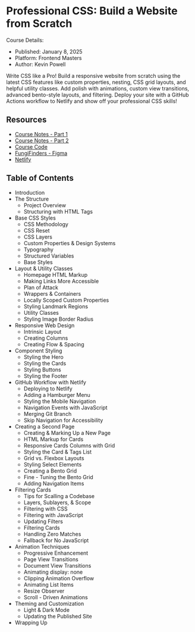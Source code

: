 # Professional CSS: Build a Website from Scratch

Course Details:

- Published: January 8, 2025
- Platform: Frontend Masters
- Author: Kevin Powell

Write CSS like a Pro! Build a responsive website from scratch using the latest CSS features like custom properties, nesting, CSS grid layouts, and helpful utility classes. Add polish with animations, custom view transitions, advanced bento-style layouts, and filtering. Deploy your site with a GitHub Actions workflow to Netlify and show off your professional CSS skills!

## Resources

- [Course Notes - Part 1](https://website-from-scratch-1.netlify.app/)
- [Course Notes - Part 2](https://website-from-scratch-2.netlify.app/)
- [Course Code](https://github.com/kevin-powell/fem-website-from-scratch-progress)
- [FungiFinders - Figma](https://www.figma.com/design/XV3mC19r1ih4SymTnKQu4f/FungiFinders)
- [Netlify](https://www.netlify.com/)

## Table of Contents

- Introduction
- The Structure
  - Project Overview
  - Structuring with HTML Tags
- Base CSS Styles
  - CSS Methodology
  - CSS Reset
  - CSS Layers
  - Custom Properties & Design Systems
  - Typography
  - Structured Variables
  - Base Styles
- Layout & Utility Classes
  - Homepage HTML Markup
  - Making Links More Accessible
  - Plan of Attack
  - Wrappers & Containers
  - Locally Scoped Custom Properties
  - Styling Landmark Regions
  - Utility Classes
  - Styling Image Border Radius
- Responsive Web Design
  - Intrinsic Layout
  - Creating Columns
  - Creating Flow & Spacing
- Component Styling
  - Styling the Hero
  - Styling the Cards
  - Styling Buttons
  - Styling the Footer
- GitHub Workflow with Netlify
  - Deploying to Netlify
  - Adding a Hamburger Menu
  - Styling the Mobile Navigation
  - Navigation Events with JavaScript
  - Merging Git Branch
  - Skip Navigation for Accessibility
- Creating a Second Page
  - Creating & Marking Up a New Page
  - HTML Markup for Cards
  - Responsive Cards Columns with Grid
  - Styling the Card & Tags List
  - Grid vs. Flexbox Layouts
  - Styling Select Elements
  - Creating a Bento Grid
  - Fine - Tuning the Bento Grid
  - Adding Navigation Items
- Filtering Cards
  - Tips for Scalling a Codebase
  - Layers, Sublayers, & Scope
  - Filtering with CSS
  - Filtering with JavaScript
  - Updating Filters
  - Filtering Cards
  - Handling Zero Matches
  - Fallback for No JavaScript
- Animation Techniques
  - Progressive Enhancement
  - Page View Transitions
  - Document View Transitions
  - Animating display: none
  - Clipping Animation Overflow
  - Animating List Items
  - Resize Observer
  - Scroll - Driven Animations
- Theming and Customization
  - Light & Dark Mode
  - Updating the Published Site
- Wrapping Up
